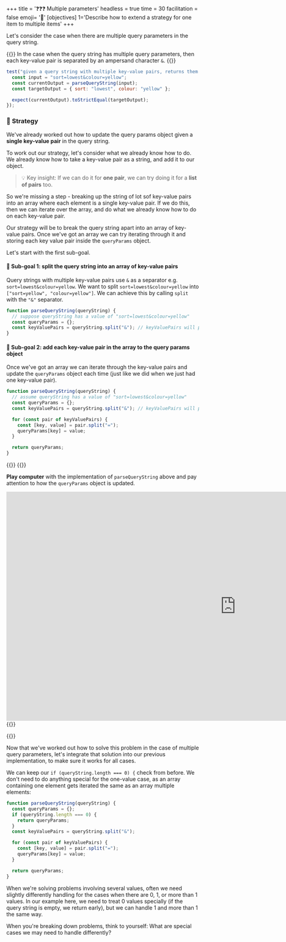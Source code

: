 +++
title = '❓❓❓ Multiple parameters'
headless = true
time = 30
facilitation = false
emoji= '🧩'
[objectives]
    1='Describe how to extend a strategy for one item to multiple items'
+++

Let's consider the case when there are multiple query parameters in the query string.

{{<note type="tip" title="Recall">}}
In the case when the query string has multiple query parameters, then each key-value pair is separated by an ampersand character `&`.
{{</note>}}

```js
test("given a query string with multiple key-value pairs, returns them in object form", function () {
  const input = "sort=lowest&colour=yellow";
  const currentOutput = parseQueryString(input);
  const targetOutput = { sort: "lowest", colour: "yellow" };

  expect(currentOutput).toStrictEqual(targetOutput);
});
```

### 🧭 Strategy

We've already worked out how to update the query params object given a **single key-value pair** in the query string.

To work out our strategy, let's consider what we already know how to do. We already know how to take a key-value pair as a string, and add it to our object.

> 💡 Key insight: If we can do it for **one pair**, we can try doing it for a **list of pairs** too.

So we're missing a step - breaking up the string of lot sof key-value pairs into an array where each element is a single key-value pair. If we do this, then we can iterate over the array, and do what we already know how to do on each key-value pair.

Our strategy will be to break the query string apart into an array of key-value pairs. Once we've got an array we can try iterating through it and storing each key value pair inside the `queryParams` object.

Let's start with the first sub-goal.

#### 🎯 Sub-goal 1: split the query string into an array of key-value pairs

Query strings with multiple key-value pairs use `&` as a separator e.g. `sort=lowest&colour=yellow`. We want to split `sort=lowest&colour=yellow` into `["sort=yellow", "colour=yellow"]`. We can achieve this by calling `split` with the `"&"` separator.

```js {linenos=table,hl_lines=[4] ,linenostart=1}
function parseQueryString(queryString) {
  // suppose queryString has a value of "sort=lowest&colour=yellow"
  const queryParams = {};
  const keyValuePairs = queryString.split("&"); // keyValuePairs will point to ["sort=yellow", "colour=yellow"]
}
```

#### 🎯 Sub-goal 2: add each key-value pair in the array to the query params object

Once we've got an array we can iterate through the key-value pairs and update the `queryParams` object each time (just like we did when we just had one key-value pair).

```js {linenos=table,hl_lines=["6-9"] ,linenostart=1}
function parseQueryString(queryString) {
  // assume queryString has a value of "sort=lowest&colour=yellow"
  const queryParams = {};
  const keyValuePairs = queryString.split("&"); // keyValuePairs will point to ["sort=yellow", "colour=yellow"]

  for (const pair of keyValuePairs) {
    const [key, value] = pair.split("=");
    queryParams[key] = value;
  }

  return queryParams;
}
```

{{<tabs>}}
{{<tab name="🎮 Play computer">}}

**Play computer** with the implementation of `parseQueryString` above and pay attention to how the `queryParams` object is updated.

<iframe title="parse-query-solution" width="1200" height="600" frameborder="0" src="https://pythontutor.com/iframe-embed.html#code=function%20parseQueryString%28queryString%29%20%7B%0A%0A%20%20const%20queryParams%20%3D%20%7B%7D%3B%0A%20%20const%20keyValuePairs%20%3D%20queryString.split%28%22%26%22%29%3B%20%0A%20%20for%20%28const%20pair%20of%20keyValuePairs%29%20%7B%0A%20%20%20%20const%20%5Bkey,%20value%5D%20%3D%20pair.split%28%22%3D%22%29%3B%0A%20%20%20%20queryParams%5Bkey%5D%20%3D%20value%3B%0A%20%20%7D%0A%0A%20%20return%20queryParams%3B%0A%7D%0A%0AparseQueryString%28%22sort%3Dlowest%26colour%3Dyellow%22%29%3B&codeDivHeight=400&codeDivWidth=350&cumulative=false&curInstr=20&heapPrimitives=nevernest&origin=opt-frontend.js&py=js&rawInputLstJSON=%5B%5D&textReferences=false"> </iframe>
{{</tab>}}

{{</tabs>}}

Now that we've worked out how to solve this problem in the case of multiple query parameters, let's integrate that solution into our previous implementation, to make sure it works for all cases.

We can keep our `if (queryString.length === 0) {` check from before. We don't need to do anything special for the one-value case, as an array containing one element gets iterated the same as an array multiple elements:

```js
function parseQueryString(queryString) {
  const queryParams = {};
  if (queryString.length === 0) {
    return queryParams;
  }
  const keyValuePairs = queryString.split("&");

  for (const pair of keyValuePairs) {
    const [key, value] = pair.split("=");
    queryParams[key] = value;
  }

  return queryParams;
}
```

When we're solving problems involving several values, often we need slightly differently handling for the cases when there are 0, 1, or more than 1 values. In our example here, we need to treat 0 values specially (if the query string is empty, we return early), but we can handle 1 and more than 1 the same way.

When you're breaking down problems, think to yourself: What are special cases we may need to handle differently?

